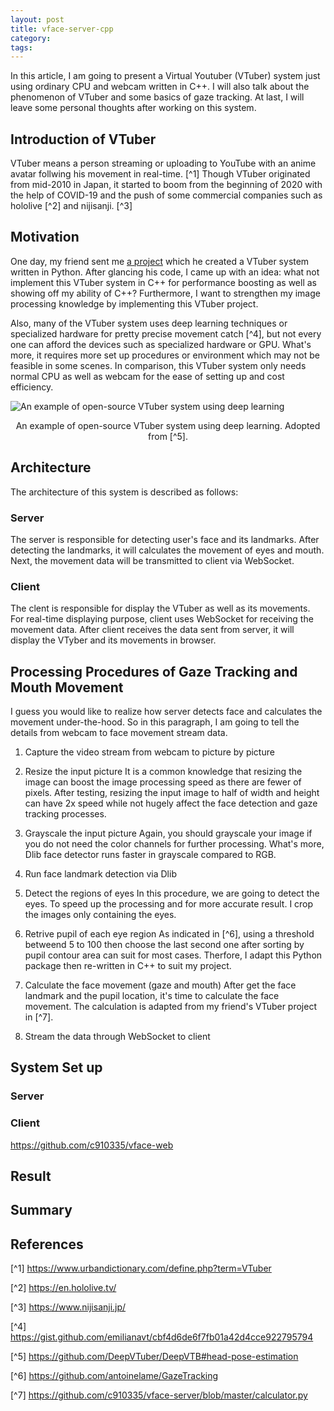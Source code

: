 ```yaml
---
layout: post
title: vface-server-cpp
category:
tags:
---
```


In this article, I am going to present a Virtual Youtuber
(VTuber) system just using ordinary CPU and webcam written in C++. 
I will also talk about the phenomenon of VTuber and some basics 
of gaze tracking. At last, I will leave some personal thoughts 
after working on this system.

## Introduction of VTuber
VTuber means a person streaming or uploading to YouTube with
an anime avatar follwing his movement in real-time. [^1]
Though VTuber originated from mid-2010 in Japan, it started 
to boom from the beginning of 2020 with the help of COVID-19 
and the push of some commercial companies such as hololive [^2] and 
nijisanji. [^3]

## Motivation
One day, my friend sent me [a project](https://github.com/c910335/vface-server)
which he created a VTuber system written in Python. After glancing
his code, I came up with an idea: what not implement this VTuber
system in C++ for performance boosting as well as showing off
my ability of C++? Furthermore, I want to strengthen my image
processing knowledge by implementing this VTuber project.

Also, many of the VTuber system uses deep learning techniques or
specialized hardware for pretty precise movement catch [^4], but not
every one can afford the devices such as specialized hardware
or GPU. What's more, it requires more set up procedures or
environment which may not be feasible in some scenes. In comparison,
this VTuber system only needs normal CPU as well as webcam for
the ease of setting up and cost efficiency.

![An example of open-source VTuber system using deep learning](https://github.com/DeepVTuber/DeepVTB/blob/main/docs/images/one.gif)
<center>An example of open-source VTuber system using deep learning. Adopted from [^5].</center>

## Architecture
The architecture of this system is described as follows:

### Server
The server is responsible for detecting user's face and its landmarks.
After detecting the landmarks, it will calculates the movement of
eyes and mouth. Next, the movement data will be transmitted to client
via WebSocket. 

### Client
The clent is responsible for display the VTuber as well as its movements.
For real-time displaying purpose, client uses WebSocket for receiving the
movement data. After client receives the data sent from server, it
will display the VTyber and its movements in browser.

## Processing Procedures of Gaze Tracking and Mouth Movement
I guess you would like to realize how server detects face and calculates the
movement under-the-hood. So in this paragraph, I am going to tell the
details from webcam to face movement stream data.

1. Capture the video stream from webcam to picture by picture

2. Resize the input picture
It is a common knowledge that resizing the image can boost
the image processing speed as there are fewer of pixels.
After testing, resizing the input image to half of width and height
can have 2x speed while not hugely affect the face detection
and gaze tracking processes.

3. Grayscale the input picture
Again, you should grayscale your image if you do not need the
color channels for further processing. What's more, Dlib face
detector runs faster in grayscale compared to RGB.

4. Run face landmark detection via Dlib

5. Detect the regions of eyes
In this procedure, we are going to detect the eyes. To speed up
the processing and for more accurate result. I crop
the images only containing the eyes.

6. Retrive pupil of each eye region
As indicated in [^6], using a threshold betweend 5 to 100 then
choose the last second one after sorting by pupil contour area
can suit for most cases. Therfore, I adapt this Python package
then re-written in C++ to suit my project.

7. Calculate the face movement (gaze and mouth)
After get the face landmark and the pupil location, it's time
to calculate the face movement. The calculation is adapted
from my friend's VTuber project in [^7].

8. Stream the data through WebSocket to client

## System Set up
### Server
### Client
https://github.com/c910335/vface-web

## Result

## Summary

## References
[^1] https://www.urbandictionary.com/define.php?term=VTuber

[^2] https://en.hololive.tv/

[^3] https://www.nijisanji.jp/

[^4] https://gist.github.com/emilianavt/cbf4d6de6f7fb01a42d4cce922795794

[^5] https://github.com/DeepVTuber/DeepVTB#head-pose-estimation

[^6] https://github.com/antoinelame/GazeTracking

[^7] https://github.com/c910335/vface-server/blob/master/calculator.py
